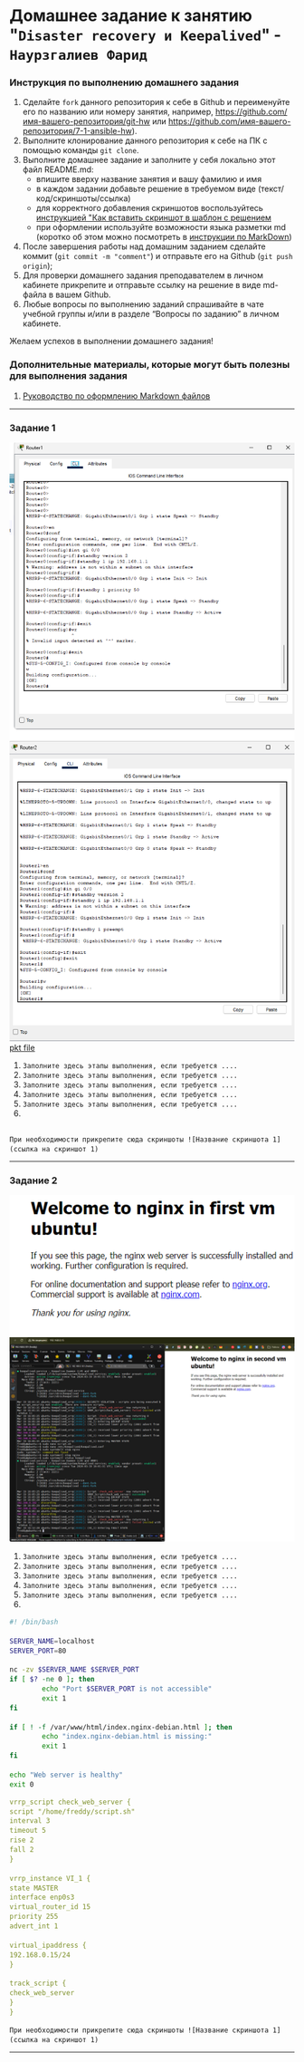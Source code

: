 # Домашнее задание к занятию "`Disaster recovery и Keepalived`" - `Наурзгалиев Фарид`

### Инструкция по выполнению домашнего задания

1.  Сделайте `fork` данного репозитория к себе в Github и переименуйте его по названию или номеру занятия, например, https://github.com/имя-вашего-репозитория/git-hw или https://github.com/имя-вашего-репозитория/7-1-ansible-hw).
2.  Выполните клонирование данного репозитория к себе на ПК с помощью команды `git clone`.
3.  Выполните домашнее задание и заполните у себя локально этот файл README.md:
    - впишите вверху название занятия и вашу фамилию и имя
    - в каждом задании добавьте решение в требуемом виде (текст/код/скриншоты/ссылка)
    - для корректного добавления скриншотов воспользуйтесь [инструкцией "Как вставить скриншот в шаблон с решением](https://github.com/netology-code/sys-pattern-homework/blob/main/screen-instruction.md)
    - при оформлении используйте возможности языка разметки md (коротко об этом можно посмотреть в [инструкции по MarkDown](https://github.com/netology-code/sys-pattern-homework/blob/main/md-instruction.md))
4.  После завершения работы над домашним заданием сделайте коммит (`git commit -m "comment"`) и отправьте его на Github (`git push origin`);
5.  Для проверки домашнего задания преподавателем в личном кабинете прикрепите и отправьте ссылку на решение в виде md-файла в вашем Github.
6.  Любые вопросы по выполнению заданий спрашивайте в чате учебной группы и/или в разделе “Вопросы по заданию” в личном кабинете.

Желаем успехов в выполнении домашнего задания!

### Дополнительные материалы, которые могут быть полезны для выполнения задания

1. [Руководство по оформлению Markdown файлов](https://gist.github.com/Jekins/2bf2d0638163f1294637#Code)

---

### Задание 1

![скрин 1](https://github.com/freddy7753/git/blob/main/img/img44.png)
![скрин 1](https://github.com/freddy7753/git/blob/main/img/img45.png)
[pkt file](hsrp_advanced.pkt)

1. `Заполните здесь этапы выполнения, если требуется ....`
2. `Заполните здесь этапы выполнения, если требуется ....`
3. `Заполните здесь этапы выполнения, если требуется ....`
4. `Заполните здесь этапы выполнения, если требуется ....`
5. `Заполните здесь этапы выполнения, если требуется ....`
6.

```

```

`При необходимости прикрепитe сюда скриншоты
![Название скриншота 1](ссылка на скриншот 1)`

---

### Задание 2

![скрин 1](https://github.com/freddy7753/git/blob/main/img/img46.png)
![скрин 1](https://github.com/freddy7753/git/blob/main/img/img47.png)

1. `Заполните здесь этапы выполнения, если требуется ....`
2. `Заполните здесь этапы выполнения, если требуется ....`
3. `Заполните здесь этапы выполнения, если требуется ....`
4. `Заполните здесь этапы выполнения, если требуется ....`
5. `Заполните здесь этапы выполнения, если требуется ....`
6.

```sh
#! /bin/bash

SERVER_NAME=localhost
SERVER_PORT=80

nc -zv $SERVER_NAME $SERVER_PORT
if [ $? -ne 0 ]; then
        echo "Port $SERVER_PORT is not accessible"
        exit 1
fi

if [ ! -f /var/www/html/index.nginx-debian.html ]; then
        echo "index.nginx-debian.html is missing:"
        exit 1
fi

echo "Web server is healthy"
exit 0
```

```yml
vrrp_script check_web_server {
script "/home/freddy/script.sh"
interval 3
timeout 5
rise 2
fall 2
}

vrrp_instance VI_1 {
state MASTER
interface enp0s3
virtual_router_id 15
priority 255
advert_int 1

virtual_ipaddress {
192.168.0.15/24
}

track_script {
check_web_server
}
}
```

`При необходимости прикрепитe сюда скриншоты
![Название скриншота 1](ссылка на скриншот 1)`

---
